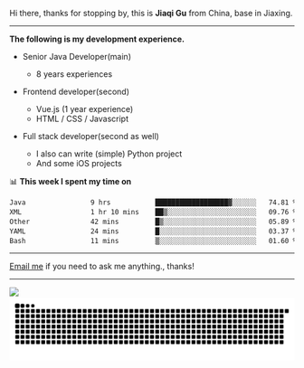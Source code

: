 Hi there, thanks for stopping by, this is **Jiaqi Gu** from China, base in Jiaxing.

---

**The following is my development experience.**

- Senior Java Developer(main)
  - 8 years experiences

- Frontend developer(second)
  - Vue.js (1 year experience)
  - HTML / CSS / Javascript
  
- Full stack developer(second as well)
  - I also can write (simple) Python project
  - And some iOS projects

📊 **This week I spent my time on**
<!--START_SECTION:waka-->

```txt
Java                9 hrs           ██████████████████▓░░░░░░   74.81 %
XML                 1 hr 10 mins    ██▒░░░░░░░░░░░░░░░░░░░░░░   09.76 %
Other               42 mins         █▒░░░░░░░░░░░░░░░░░░░░░░░   05.89 %
YAML                24 mins         █░░░░░░░░░░░░░░░░░░░░░░░░   03.37 %
Bash                11 mins         ▒░░░░░░░░░░░░░░░░░░░░░░░░   01.60 %
```

<!--END_SECTION:waka-->

---

[Email me](mailto:htk2klwgr@mozmail.com?subject=Hiring_from_GitHub) if you need to ask me anything., thanks!

---

![]( https://visitor-badge.glitch.me/badge?page_id=githubgujiaqi)
![]( https://github.com/droid-Q/droid-Q/raw/output/github-contribution-grid-snake.svg#gh-dark-mode-only)
